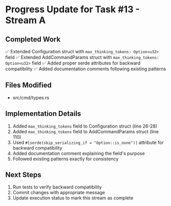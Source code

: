# Progress Update for Task #13 - Stream A

## Completed Work
✅ Extended Configuration struct with `max_thinking_tokens: Option<u32>` field
✅ Extended AddCommandParams struct with `max_thinking_tokens: Option<u32>` field
✅ Added proper serde attributes for backward compatibility
✅ Added documentation comments following existing patterns

## Files Modified
- src/cmd/types.rs

## Implementation Details
1. Added `max_thinking_tokens` field to Configuration struct (line 26-28)
2. Added `max_thinking_tokens` field to AddCommandParams struct (line 110)
3. Used `#[serde(skip_serializing_if = "Option::is_none")]` attribute for backward compatibility
4. Added documentation comment explaining the field's purpose
5. Followed existing patterns exactly for consistency

## Next Steps
1. Run tests to verify backward compatibility
2. Commit changes with appropriate message
3. Update execution status to mark this stream as complete